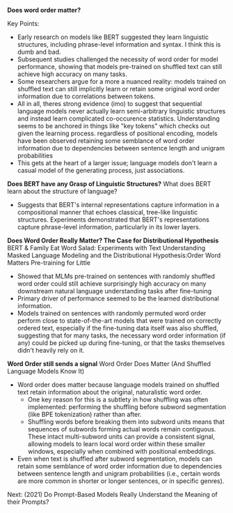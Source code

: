 **Does word order matter?**

Key Points:

- Early research on models like BERT suggested they learn linguistic structures, including phrase-level information and syntax. I think this is dumb and bad.
- Subsequent studies challenged the necessity of word order for model performance, showing that models pre-trained on shuffled text can still achieve high accuracy on many tasks.
- Some researchers argue for a more a nuanced reality: models trained on shuffled text can still implicitly learn or retain some original word order information due to correlations between tokens. 
- All in all, theres strong evidence (imo) to suggest that sequential language models never actually learn semi-arbitrary linguistic structures and instead learn complicated co-occurence statistics. Understanding seems to be anchored in things like "key tokens" which checks out given the learning process. regardless of positional encoding, models have been observed retaining some semblance of word order information due to dependencies between sentence length and unigram probabilities
- This gets at the heart of a larger issue; language models don't learn a casual model of the generating process, just associations.

**Does BERT have any Grasp of Linguistic Structures?**
What does BERT learn about the structure of language?

- Suggests that BERT's internal representations capture information in a compositional manner that echoes classical, tree-like linguistic structures. Experiments demonstrated that BERT's representations capture phrase-level information, particularly in its lower layers. 

**Does Word Order Really Matter? The Case for Distributional Hypothesis**
BERT & Family Eat Word Salad: Experiments with Text Understanding
Masked Language Modeling and the Distributional Hypothesis:Order Word Matters Pre-training for Little

- Showed that MLMs pre-trained on sentences with randomly shuffled word order could still achieve surprisingly high accuracy on many downstream natural language understanding tasks after fine-tuning
- Primary driver of performance seemed to be the learned distributional information. 
- Models trained on sentences with randomly permuted word order perform close to state-of-the-art models that were trained on correctly ordered text, especially if the fine-tuning data itself was also shuffled, suggesting that for many tasks, the necessary word order information (if any) could be picked up during fine-tuning, or that the tasks themselves didn't heavily rely on it.  

**Word Order still sends a signal**
Word Order Does Matter (And Shuffled Language Models Know It)

- Word order does matter because language models trained on shuffled text retain information about the original, naturalistic word order.
    - One key reason for this is a subtlety in how shuffling was often implemented: performing the shuffling before subword segmentation (like BPE tokenization) rather than after. 
    - Shuffling words before breaking them into subword units means that sequences of subwords forming actual words remain contiguous. These intact multi-subword units can provide a consistent signal, allowing models to learn local word order within these smaller windows, especially when combined with positional embeddings.
- Even when text is shuffled after subword segmentation, models can retain some semblance of word order information due to dependencies between sentence length and unigram probabilities (i.e., certain words are more common in shorter or longer sentences, or in specific genres). 


Next: (2021) Do Prompt-Based Models Really Understand the Meaning of their Prompts?
